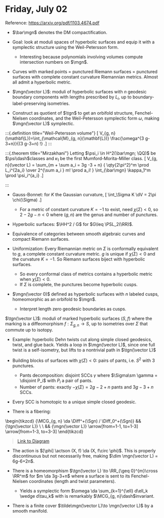 # Friday, July 02

Reference: <https://arxiv.org/pdf/1103.4674.pdf>

- $\bar\mgn$ denotes the DM compactification.

- Goal: look at moduli spaces of hyperbolic surfaces and equip it with a symplectic structure using the Weil-Petersson form.
  - Interesting because polynomials involving volumes compute intersection numbers on $\mgn$.

- Curves with marked points = punctured Riemann surfaces = punctured surfaces with complete constant curvature Riemannian metrics.
  Almost all admit a hyperbolic metric.

- $\mgn(\vector L)$: moduli of hyperbolic surfaces with $n$ geodesic boundary components with lengths prescribed by $L_i$, up to boundary-label-preserving isometries.

- Construct as quotient of $\tgn$ to get an orbifold structure, Fenchel-Nielsen coordinates, and the Weil-Petersson symplectic form $\omega$, making $\mgn(\vector L)$ symplectic.


:::{.definition title="Weil-Petersson volume"}
\[
V_{g, n}(\mathbf{L})=\int_{\mathcal{M}_{g, n}(\mathbf{L})} \frac{\omega^{3 g-3+n}}{(3 g-3+n) !}
.\]
:::


:::{.theorem title="Mirzakhani"}
Letting $\psi_i \in H^2(\bar\mgn; \QQ)$ be $\psi\dash$classes and $\kappa_1$ be the first Mumford-Morita-Miller class.
\[
V_{g, n}(\vector L) = \sum_{m + \sum a_i = 3g -3 + n}
{
\qty{2\pi^2}^m \prod L_i^{2a_i}
\over 
2^{\sum a_i } m! \prod a_i!
}
\int_{\bar\mgn} \kappa_1^m \prod \psi_i^{a_i}
.\]

:::

- Gauss-Bonnet: for $K$ the Gaussian curvature,
\[
\int_\Sigma K \dV = 2\pi \chi(\Sigma)
.\]

  - For a metric of constant curvature $K=-1$ to exist, need $\chi(\Sigma) < 0$, so $2-2g-n<0$ where $(g, n)$ are the genus and number of punctures.

- Hyperbolic surfaces: $\HH^2 / G$ for $G\leq \PSL_2(\RR)$.

- Equivalence of categories between smooth algebraic curves and compact Riemann surfaces.

- Uniformization: Every Riemannian metric on $\Sigma$ is conformally equivalent to $g$, a complete constant curvature metric.
  $g$ is unique if $\chi(\Sigma)<0$ and the curvature $K=-1$.
  So Riemann surfaces biject with hyperbolic surfaces.
    - So every conformal class of metrics contains a hyperbolic metric when $\chi(\Sigma)<0$.
    - If $\Sigma$ is complete, the punctures become hyperbolic cusps.

- $\mgn(\vector 0)$ defined as hyperbolic surfaces with $n$ labeled cusps, homeomorphic as an orbifold to $\mgn$.
  - Interpret length zero geodesic boundaries as cusps.

$\tgn(\vector L)$: moduli of marked hyperbolic surfaces $(S, f)$ where the marking is a diffeomorphism $f: \Sigma_{g, n}\to S$, up to isometries over $\Sigma$ that commute up to isotopy.
  - Example: hyperbolic Dehn twists cut along simple closed geodesics, twist, and glue back.
  Yields a loop in $\mgn(\vector L)$, since one full twist is a self-isometry, but lifts to a nontrivial path in $\tgn(\vector L)$

- Building blocks of surfaces with $\chi(\Sigma) < 0$: pairs of pants, i.e. $S^2$ with 3 punctures.
  - Pants decomposition: disjoint SCCs $\gamma$ where $\Sigma\sm \gamma = \disjoint P_i$ with $P_i$ a pair of pants.
  - Number of pants: exactly $-\chi(\Sigma) = 2g-2+n$ pants and $3g-3+n$ SCCs.
- Every SCC is homotopic to a unique simple closed geodesic.

- There is a fibering:

\begin{tikzcd}
	{\MCG_{g, n} \da \Diff^+(\Sgn) / \Diff_0^+(\Sgn)} && {\tgn(\vector L)} \\
	\\
	&& {\mgn(\vector L)}
	\arrow[from=1-1, to=1-3]
	\arrow[from=1-3, to=3-3]
\end{tikzcd}

> [Link to Diagram](https://q.uiver.app/?q=WzAsMyxbMCwwLCJcXE1DR197Zywgbn0gXFxkYSBcXE1DR197Zywgbn0gXFxkYSBcXERpZmZeKyhcXFNnbikgLyBcXERpZmZfMF4rKFxcU2duKSJdLFsyLDAsIlxcdGduKFxcdmVjdG9yIEwpIl0sWzIsMiwiXFxtZ24oXFx2ZWN0b3IgTCkiXSxbMCwxXSxbMSwyXV0=)

  - The action is $[\phi] \actson (X, f) \da (X, f\circ \phi)$.
  This is properly discontinuous but not necessarily free, making $\dim \mgn(\vector L) = 6g-6+2n$.

- There is a homeomorphism $\tgn(\vector L) \to \RR_{\geq 0}^{m}\cross \RR^m$ for $m \da 3g-3+n$ where a surface is sent to its Fenchel-Nielsen coordinates (length and twist parameters).
  - Yields a symplectic form $\omega \da \sum_{k=1}^{\ell} d\ell_k \wedge d\tau_k$ with is remarkably $\MCG_{g, n}\dash$invariant.
- There is a finite cover $\tilde\mgn(\vector L)\to \mgn(\vector L)$ by a smooth manifold.
